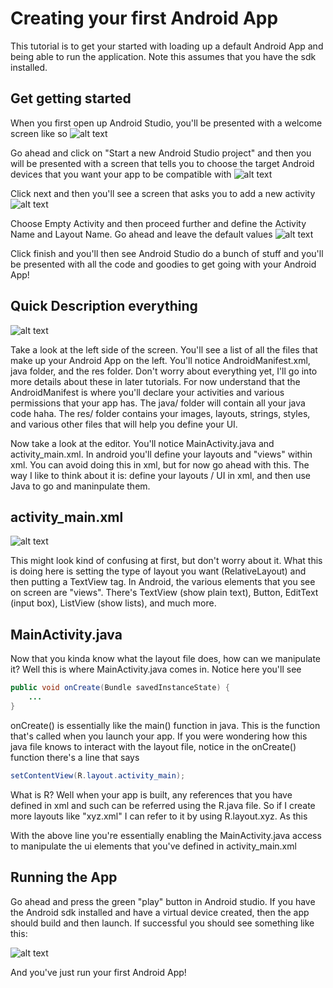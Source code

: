 # Creating your first Android App
This tutorial is to get your started with loading up a default Android App and being able to run the application. Note this assumes that you have the sdk installed.

## Get getting started
When you first open up Android Studio, you'll be presented with a welcome screen like so
![alt text](https://github.com/savala/tilAndroid/blob/master/firstAndroidApp/screenshots/welcomeScreen.png, "Welcome Screen")


Go ahead and click on "Start a new Android Studio project" and then you will be presented with a screen that tells you to choose the target Android devices that you want your app to be compatible with
![alt text](https://github.com/savala/tilAndroid/blob/master/firstAndroidApp/screenshots/targetDevice.png, "Target Devices")


Click next and then you'll see a screen that asks you to add a new activity
![alt text](https://github.com/savala/tilAndroid/blob/master/firstAndroidApp/screenshots/chooseDefault.png, "Choose Activity")


Choose Empty Activity and then proceed further and define the Activity Name and Layout Name. Go ahead and leave the default values
![alt text](https://github.com/savala/tilAndroid/blob/master/firstAndroidApp/screenshots/emptyActivityName.png, "Main Activity Name")


Click finish and you'll then see Android Studio do a bunch of stuff and you'll be presented with all the code and goodies to get going with your Android App!

## Quick Description everything
![alt text](https://github.com/savala/tilAndroid/blob/master/firstAndroidApp/screenshots/mainScreen.png, "Main Screen")


Take a look at the left side of the screen. You'll see a list of all the files that make up your Android App on the left. You'll notice AndroidManifest.xml, java folder, and the res folder. Don't worry about everything yet, I'll go into more details about these in later tutorials. For now understand that the AndroidManifest is where you'll declare your activities and various permissions that your app has. The java/ folder will contain all your java code haha. The res/ folder contains your images, layouts, strings, styles, and various other files that will help you define your UI.


Now take a look at the editor. You'll notice MainActivity.java and activity_main.xml. In android you'll define your layouts and "views" within xml. You can avoid doing this in xml, but for now go ahead with this. The way I like to think about it is: define your layouts / UI in xml, and then use Java to go and maninpulate them.

## activity_main.xml
![alt text](https://github.com/savala/tilAndroid/blob/master/firstAndroidApp/screenshots/layout.png, "Layout")


This might look kind of confusing at first, but don't worry about it. What this is doing here is setting the type of layout you want (RelativeLayout) and then putting a TextView tag. In Android, the various elements that you see on screen are "views". There's TextView (show plain text), Button, EditText (input box), ListView (show lists), and much more.

## MainActivity.java
Now that you kinda know what the layout file does, how can we manipulate it? Well this is where MainActivity.java comes in. Notice here you'll see
```java
public void onCreate(Bundle savedInstanceState) {
    ...
}
```

onCreate() is essentially like the main() function in java. This is the function that's called when you launch your app. If you were wondering how this java file knows to interact with the layout file, notice in the onCreate() function there's a line that says

```java
setContentView(R.layout.activity_main);
```


What is R? Well when your app is built, any references that you have defined in xml and such can be referred using the R.java file. So if I create more layouts like "xyz.xml" I can refer to it by using R.layout.xyz. As this  


With the above line you're essentially enabling the MainActivity.java access to manipulate the ui elements that you've defined in activity_main.xml

## Running the App
Go ahead and press the green "play" button in Android studio. If you have the Android sdk installed and have a virtual device created, then the app should build and then launch. If successful you should see something like this:

![alt text](https://github.com/savala/tilAndroid/blob/master/firstAndroidApp/screenshots/appRun.png, "App Run")

And you've just run your first Android App!
